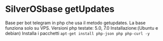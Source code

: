 # SilverOSbase getUpdates
Base per bot telegram in php che usa il metodo getupdates.
La base funziona solo su VPS.
Versioni php testate: 5.0, 7.0
Installazione:(Ubuntu e debian)
Installa i pacchetti `apt-get install php-json php php-curl -y`

	

